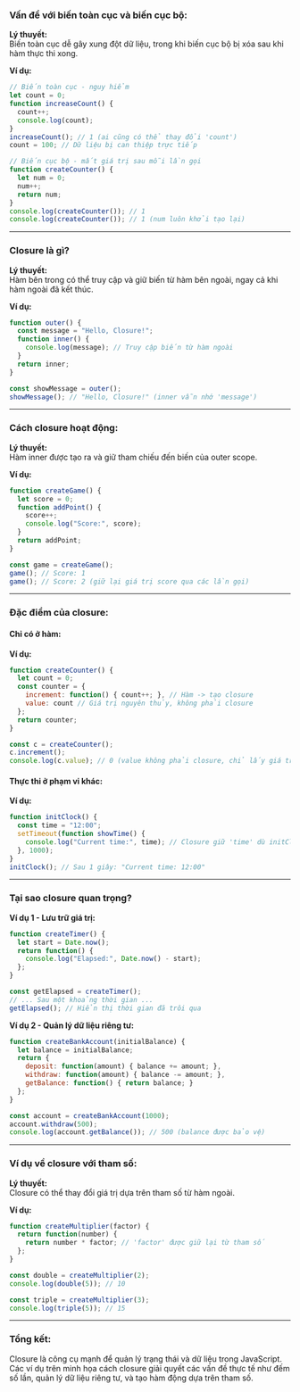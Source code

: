 ### **Vấn đề với biến toàn cục và biến cục bộ:**
**Lý thuyết:**  
Biến toàn cục dễ gây xung đột dữ liệu, trong khi biến cục bộ bị xóa sau khi hàm thực thi xong.

**Ví dụ:**  
```javascript
// Biến toàn cục - nguy hiểm
let count = 0;
function increaseCount() {
  count++;
  console.log(count);
}
increaseCount(); // 1 (ai cũng có thể thay đổi 'count')
count = 100; // Dữ liệu bị can thiệp trực tiếp

// Biến cục bộ - mất giá trị sau mỗi lần gọi
function createCounter() {
  let num = 0;
  num++;
  return num;
}
console.log(createCounter()); // 1
console.log(createCounter()); // 1 (num luôn khởi tạo lại)
```

---

### **Closure là gì?**
**Lý thuyết:**  
Hàm bên trong có thể truy cập và giữ biến từ hàm bên ngoài, ngay cả khi hàm ngoài đã kết thúc.

**Ví dụ:**  
```javascript
function outer() {
  const message = "Hello, Closure!";
  function inner() {
    console.log(message); // Truy cập biến từ hàm ngoài
  }
  return inner;
}

const showMessage = outer();
showMessage(); // "Hello, Closure!" (inner vẫn nhớ 'message')
```

---

### **Cách closure hoạt động:**
**Lý thuyết:**  
Hàm inner được tạo ra và giữ tham chiếu đến biến của outer scope.

**Ví dụ:**  
```javascript
function createGame() {
  let score = 0;
  function addPoint() {
    score++;
    console.log("Score:", score);
  }
  return addPoint;
}

const game = createGame();
game(); // Score: 1
game(); // Score: 2 (giữ lại giá trị score qua các lần gọi)
```

---

### **Đặc điểm của closure:**
#### **Chỉ có ở hàm:**
**Ví dụ:**  
```javascript
function createCounter() {
  let count = 0;
  const counter = {
    increment: function() { count++; }, // Hàm -> tạo closure
    value: count // Giá trị nguyên thủy, không phải closure
  };
  return counter;
}

const c = createCounter();
c.increment();
console.log(c.value); // 0 (value không phải closure, chỉ lấy giá trị ban đầu)
```

#### **Thực thi ở phạm vi khác:**
**Ví dụ:**  
```javascript
function initClock() {
  const time = "12:00";
  setTimeout(function showTime() {
    console.log("Current time:", time); // Closure giữ 'time' dù initClock đã chạy xong
  }, 1000);
}
initClock(); // Sau 1 giây: "Current time: 12:00"
```

---

### **Tại sao closure quan trọng?**
**Ví dụ 1 - Lưu trữ giá trị:**  
```javascript
function createTimer() {
  let start = Date.now();
  return function() {
    console.log("Elapsed:", Date.now() - start);
  };
}

const getElapsed = createTimer();
// ... Sau một khoảng thời gian ...
getElapsed(); // Hiển thị thời gian đã trôi qua
```

**Ví dụ 2 - Quản lý dữ liệu riêng tư:**  
```javascript
function createBankAccount(initialBalance) {
  let balance = initialBalance;
  return {
    deposit: function(amount) { balance += amount; },
    withdraw: function(amount) { balance -= amount; },
    getBalance: function() { return balance; }
  };
}

const account = createBankAccount(1000);
account.withdraw(500);
console.log(account.getBalance()); // 500 (balance được bảo vệ)
```

---

### **Ví dụ về closure với tham số:**
**Lý thuyết:**  
Closure có thể thay đổi giá trị dựa trên tham số từ hàm ngoài.

**Ví dụ:**  
```javascript
function createMultiplier(factor) {
  return function(number) {
    return number * factor; // 'factor' được giữ lại từ tham số
  };
}

const double = createMultiplier(2);
console.log(double(5)); // 10

const triple = createMultiplier(3);
console.log(triple(5)); // 15
```

---

### **Tổng kết:**
Closure là công cụ mạnh để quản lý trạng thái và dữ liệu trong JavaScript. Các ví dụ trên minh họa cách closure giải quyết các vấn đề thực tế như đếm số lần, quản lý dữ liệu riêng tư, và tạo hàm động dựa trên tham số.